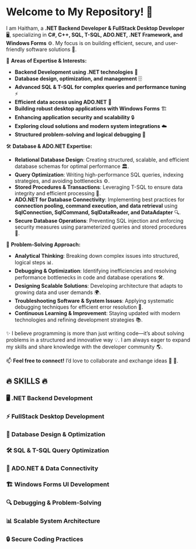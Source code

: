 # Welcome to My Repository! 👋

I am Haitham, a **.NET Backend Developer & FullStack Desktop Developer** 🖥️, specializing in **C#, C++, SQL, T-SQL, ADO.NET, .NET Framework, and Windows Forms** ⚙️. My focus is on building efficient, secure, and user-friendly software solutions 🚀.

📌 **Areas of Expertise & Interests:**
- **Backend Development using .NET technologies** 🔗
- **Database design, optimization, and management** 🗄️
- **Advanced SQL & T-SQL for complex queries and performance tuning** ⚡
- **Efficient data access using ADO.NET** 🔄
- **Building robust desktop applications with Windows Forms** 🏗️
- **Enhancing application security and scalability** 🔒
- **Exploring cloud solutions and modern system integrations** ☁️
- **Structured problem-solving and logical debugging** 🧠

🛠️ **Database & ADO.NET Expertise:**
- **Relational Database Design**: Creating structured, scalable, and efficient database schemas for optimal performance 🏛️.
- **Query Optimization**: Writing high-performance SQL queries, indexing strategies, and avoiding bottlenecks ⚙️.
- **Stored Procedures & Transactions**: Leveraging T-SQL to ensure data integrity and efficient processing 🔄.
- **ADO.NET for Database Connectivity**: Implementing best practices for **connection pooling, command execution, and data retrieval** using **SqlConnection, SqlCommand, SqlDataReader, and DataAdapter** 🔍.
- **Secure Database Operations**: Preventing SQL injection and enforcing security measures using parameterized queries and stored procedures 🔐.

🧠 **Problem-Solving Approach:**
- **Analytical Thinking**: Breaking down complex issues into structured, logical steps 📊.
- **Debugging & Optimization**: Identifying inefficiencies and resolving performance bottlenecks in code and database operations 🛠️.
- **Designing Scalable Solutions**: Developing architecture that adapts to growing data and user demands 🌍.
- **Troubleshooting Software & System Issues**: Applying systematic debugging techniques for efficient error resolution 🔧.
- **Continuous Learning & Improvement**: Staying updated with modern technologies and refining development strategies 📚.

✨ I believe programming is more than just writing code—it’s about solving problems in a structured and innovative way 💡. I am always eager to expand my skills and share knowledge with the developer community 🌎.

📫 **Feel free to connect!** I’d love to collaborate and exchange ideas 🤝 🚀.

## 🔥 SKILLS 🔥  
### 🖥️ .NET Backend Development  
### ⚡ FullStack Desktop Development  
### 🔗 Database Design & Optimization  
### 🛠️ SQL & T-SQL Query Optimization  
### 🔄 ADO.NET & Data Connectivity  
### 🏗️ Windows Forms UI Development  
### 🔍 Debugging & Problem-Solving  
### 📊 Scalable System Architecture  
### 🔒 Secure Coding Practices  
